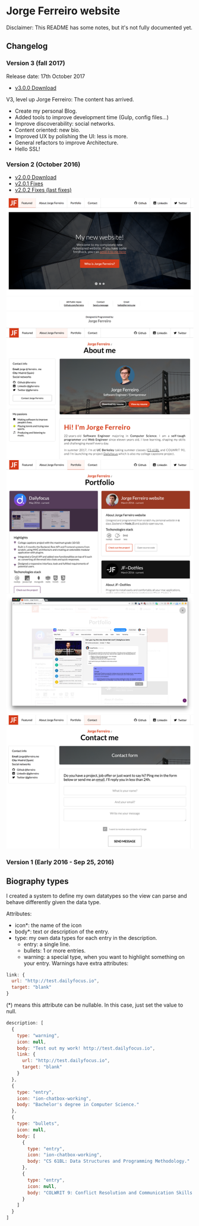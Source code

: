 # Jorge Ferreiro website

Disclaimer: This README has some notes, but it's not fully documented yet.

## Changelog

### Version 3 (fall 2017)

Release date: 17th October 2017

* [v3.0.0 Download](https://github.com/ferreiro/website/releases/tag/v3.0.0)

V3, level up Jorge Ferreiro: The content has arrived.

* Create my personal Blog.
* Added tools to improve development time (Gulp, config files...)
* Improve discoverability: social networks.
* Content oriented: new bio.
* Improved UX by polishing the UI: less is more.
* General refactors to improve Architecture.
* Hello SSL!

### Version 2 (October 2016)

* [v2.0.0 Download](https://github.com/ferreiro/website/releases/tag/v2.0.0)
* [v2.0.1 Fixes](https://github.com/ferreiro/website/tree/v2.0.1)
* [v2.0.2 Fixes (last fixes)](https://github.com/ferreiro/website/tree/dce56266f19644ea1b3560829b1a74f6b5c25a2a)

![](./web/public/src/images/projects/ferreiro_v2/home.png)
![](./web/public/src/images/projects/ferreiro_v2/about.png)
![](./web/public/src/images/projects/ferreiro_v2/portfolio.png)
![](./web/public/src/images/projects/ferreiro_v2/portfolio_detailed.png)
![](./web/public/src/images/projects/ferreiro_v2/contact.png)

### Version 1 (Early 2016 - Sep 25, 2016)


## Biography types

I created a system to define my own datatypes so the view can parse and behave differently given the data type.

Attributes:

* icon*: the name of the icon
* body*: text or description of the entry.
* type: my own data types for each entry in the description.
  * entry: a single line.
  * bullets: 1 or more entries.
  * warning: a special type, when you want to highlight something on your entry.
    Warnings have extra attributes:
    
```js
link: {
  url: "http://test.dailyfocus.io",
  target: "blank"
}
```

(*) means this attribute can be nullable. In this case, just set the value to null.

``` js
description: [
  {
    type: "warning",
    icon: null,
    body: "Test out my work! http://test.dailyfocus.io",
    link: {
      url: "http://test.dailyfocus.io",
      target: "blank"
    }
  },
  {
    type: "entry",
    icon: "ion-chatbox-working",
    body: "Bachelor's degree in Computer Science."
  },
  {
    type: "bullets",
    icon: null,
    body: [
      {
        type: "entry",
        icon: "ion-chatbox-working",
        body: "CS 61BL: Data Structures and Programming Methodology."
      },
      {
        type: "entry",
        icon: null,
        body: "COLWRIT 9: Conflict Resolution and Communication Skills."
      }
    ]
  }
]
```